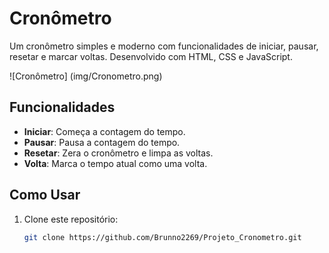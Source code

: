 # Cronômetro

Um cronômetro simples e moderno com funcionalidades de iniciar, pausar, resetar e marcar voltas. Desenvolvido com HTML, CSS e JavaScript.

![Cronômetro] (img/Cronometro.png) 

## Funcionalidades

- **Iniciar**: Começa a contagem do tempo.
- **Pausar**: Pausa a contagem do tempo.
- **Resetar**: Zera o cronômetro e limpa as voltas.
- **Volta**: Marca o tempo atual como uma volta.

## Como Usar

1. Clone este repositório:
   ```bash
   git clone https://github.com/Brunno2269/Projeto_Cronometro.git